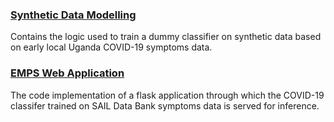 ### [Synthetic Data Modelling](./synthetic_data_modelling)
Contains the logic used to train a dummy classifier on synthetic data based on early local Uganda COVID-19 symptoms data.

### [EMPS Web Application](./web_app)
The code implementation of a flask application through which the COVID-19 classifer trained on SAIL Data Bank symptoms data
is served for inference.
